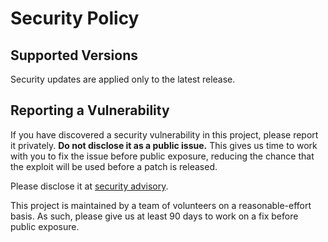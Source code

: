 # Security Policy

## Supported Versions

Security updates are applied only to the latest release.

## Reporting a Vulnerability

If you have discovered a security vulnerability in this project, please report it privately. **Do not disclose it as a public issue.** This gives us time to work with you to fix the issue before public exposure, reducing the chance that the exploit will be used before a patch is released.

Please disclose it at [security advisory](https://github.com/a1phyr/sync_file/security/advisories/new).

This project is maintained by a team of volunteers on a reasonable-effort basis. As such, please give us at least 90 days to work on a fix before public exposure.
